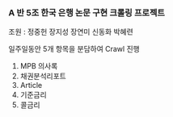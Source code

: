 ### A 반 5조 한국 은행 논문 구현 크롤링 프로젝트



조원 : 정중헌 장지성 장연미 신동화 박혜련



일주일동안 5개 항목을 분담하여 Crawl 진행

1. MPB 의사록
2. 채권분석리포트
3. Article
4. 기준금리
5. 콜금리